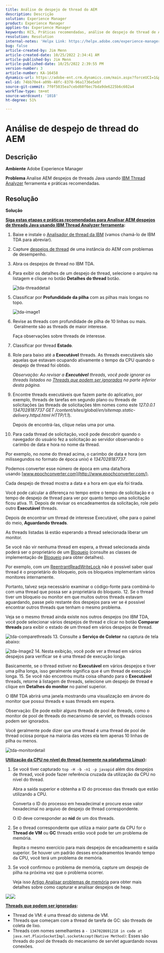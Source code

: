 ```yaml
---
title: Análise de despejo de thread do AEM
description: Descrição
solution: Experience Manager
product: Experience Manager
applies-to: Experience Manager
keywords: KCS, Práticas recomendadas, análise de despejo de thread de AEM, Adobe Experience Manager, Java, IBM Thread Analyzer
resolution: Resolution
internal-notes: 'Helpx Link: https://helpx.adobe.com/experience-manager/kb/thread-dump-analysis.html'
bug: false
article-created-by: Jim Menn
article-created-date: 10/25/2022 2:34:41 AM
article-published-by: Jim Menn
article-published-date: 10/25/2022 2:39:55 PM
version-number: 3
article-number: KA-16458
dynamics-url: https://adobe-ent.crm.dynamics.com/main.aspx?forceUCI=1&pagetype=entityrecord&etn=knowledgearticle&id=6fb11892-0d54-ed11-bba2-6045bd006b4b
exl-id: 74bb70e4-a09b-48fc-8378-96a1736e5ebf
source-git-commit: 7f0f5035ea7cebd60f6ec7bda9de6225b6c602a4
workflow-type: tm+mt
source-wordcount: '1018'
ht-degree: 51%

---
```


# Análise de despejo de thread do AEM

## Descrição


<b>Ambiente</b>
Adobe Experience Manager

<b>Problema</b>
Analise AEM despejos de threads Java usando [IBM Thread Analyzer](https://www.ibm.com/support/pages/ibm-thread-and-monitor-dump-analyzer-java-tmda) ferramenta e práticas recomendadas.


## Resolução


<b>Solução</b>

<u><b>Siga estas etapas e práticas recomendadas para Analisar AEM despejos de threads Java usando <a data-ol-has-click-handler="" href="https://www.ibm.com/support/pages/ibm-thread-and-monitor-dump-analyzer-java-tmda">IBM Thread Analyzer</a> ferramenta</b></u><b>:</b>

1. Baixe e instale o [Analisador de thread da IBM](https://www.ibm.com/support/pages/ibm-thread-and-monitor-dump-analyzer-java-tmda) (vamos chamá-lo de IBM TDA para abreviar).
2. Capture [despejos de thread](https://helpx.adobe.com/experience-manager/kb/thread-dumps-collection-analysis.html) de uma instância do AEM com problemas de desempenho.
3. Abra os despejos de thread no IBM TDA.
4. Para exibir os detalhes de um despejo de thread, selecione o arquivo na listagem e clique no botão <b>Detalhes do thread</b> botão.

   ![tda-threaddetail](https://helpx.adobe.com/content/dam/help/en/experience-manager/kb/thread-dump-analysis/_jcr_content/main-pars/image_1587732783/tda-threaddetail.png "tda-threaddetail")
5. Classificar por <b>Profundidade da pilha</b> com as pilhas mais longas no topo.

   ![tda-image1](https://helpx.adobe.com/content/dam/help/en/experience-manager/kb/thread-dump-analysis/_jcr_content/main-pars/image/tda-image1.png)
6. Revise as threads com profundidade de pilha de 10 linhas ou mais.  Geralmente são as threads de maior interesse.

   Faça observações sobre threads de interesse.
7. Classificar por thread <b>Estado</b>.
8. Role para baixo até a <b>Executável</b> threads. As threads executáveis são aquelas que estavam ocupando ativamente o tempo da CPU quando o despejo de thread foi obtido.

   *Observação: Ao revisar a <b>Executável</b> threads, você pode ignorar os threads listados no [Threads que podem ser ignorados](https://helpx.adobe.com/br/experience-manager/kb/thread-dump-analysis.html#ignorethreads) na parte inferior desta página.*


9. Encontre threads executáveis que fazem parte do aplicativo, por exemplo, threads de tarefas em segundo plano ou threads de solicitações (as threads de solicitações têm nomes como este *127.0.0.1 1347028187737 GET /content/sites/global/en/sitemap.static-delivery.httpd.html HTTP/1.1*).

   Depois de encontrá-las, clique nelas uma por uma.
10. Para cada thread de solicitação, você pode descobrir quando o navegador do usuário fez a solicitação ao servidor observando o carimbo de data e hora no nome da thread.

   Por exemplo, no nome do thread acima, o carimbo de data e hora (em milissegundos no formato de época unix) é *1347028187737*.

   Podemos converter esse número de época em uma data/hora usando [www.epochconverter.com](http://www.epochconverter.com/).

   Cada despejo de thread mostra a data e a hora em que ela foi tirada.

   Você pode calcular a diferença no tempo entre o tempo de solicitação e o tempo de despejo de thread para ver por quanto tempo uma solicitação ficou ativa.
11. Depois de revisar os encadeamentos da solicitação, role pelo outro <b>Executável</b> threads.

   Depois de encontrar um thread de interesse Executável, olhe para o painel do meio, <b>Aguardando threads</b>.

   As threads listadas lá estão esperando a thread selecionada liberar um monitor.

   Se você não vir nenhuma thread em espera, a thread selecionada ainda poderá ser o proprietário de um [Bloqueio](http://docs.oracle.com/javase/1.5.0/docs/api/java/util/concurrent/locks/Lock.html) (consulte as classes de implementação de [Bloqueio](http://docs.oracle.com/javase/1.5.0/docs/api/java/util/concurrent/locks/Lock.html) para obter detalhes).

   Por exemplo, com um [ReentrantReadWriteLock](http://docs.oracle.com/javase/1.5.0/docs/api/java/util/concurrent/locks/ReentrantReadWriteLock.html) não é possível saber qual thread é o proprietário do bloqueio, pois os bloqueios implementam vários monitores internamente.

   Portanto, talvez seja necessário examinar o código-fonte para combiná-lo com uma thread que possa ser a proprietária do bloqueio.
12. Se o thread tiver um bloqueio ou monitor em que muitos outros threads estavam aguardando, passe pelo restante dos despejos para ver se é possível encontrar outros threads que tenham o mesmo problema.

   Veja se o mesmo thread ainda existe nos outros despejos (no IBM TDA, você pode selecionar vários despejos de thread e clicar no botão <b>Comparar threads</b> para exibir o estado de um thread em vários despejos de thread.

   ![tda-comparethreads](https://helpx.adobe.com/content/dam/help/en/experience-manager/kb/thread-dump-analysis/_jcr_content/main-pars/image_1159496390/tda-comparethreads.png)
13. Consulte a <b>Serviço de Coletor</b> na captura de tela abaixo:

   ![tda-Image2](https://helpx.adobe.com/content/dam/help/en/experience-manager/kb/thread-dump-analysis/_jcr_content/main-pars/image_1730877898/tda-Image2.png)
14. Nesta exibição, você pode ver a thread em vários despejos para verificar se é uma thread de execução longa.

   Basicamente, se o thread estiver no <b>Executável</b> em vários despejos e tiver uma pilha longa, isso geralmente significa que é um thread de execução longa.
15. Se você não encontrou muita coisa olhando para o <b>Executável</b> threads, retorne à listagem de threads, selecione um despejo de thread e clique em <b>Detalhes do monitor</b> no painel superior.

   O IBM TDA abrirá uma janela mostrando uma visualização em árvore do monitor que possui threads e suas threads em espera.

   Observação: Ele pode exibir alguns threads de pool de threads, como o monitor de pool de threads do mecanismo de servlet, os threads ociosos podem ser ignorados.

   Você geralmente pode dizer que uma thread é uma thread de pool de thread ociosa porque na maioria das vezes ela tem apenas 10 linhas de pilha ou menos.

   ![tda-monitordetail](https://helpx.adobe.com/content/dam/help/en/experience-manager/kb/thread-dump-analysis/_jcr_content/main-pars/image_1106466084/tda-monitordetail.png)




<u><b>Utilização da CPU no nível do thread (somente na plataforma Linux)</b></u><b>:</b>

1. Se você tiver capturado `top -H -b -n1 -p javapid` além dos despejos de thread, você pode fazer referência cruzada da utilização da CPU no nível do thread.

   Abra a saída superior e obtenha a ID do processo das threads que estão utilizando a CPU.

   Converta o ID do processo em hexadecimal e procure esse valor hexadecimal no arquivo de despejo de thread correspondente.

   O ID deve corresponder ao <b>nid</b> de um dos threads.
2. Se o thread correspondente que utiliza a maior parte da CPU for o <b>Thread de VM</b> ou <b>GC</b> threads então você pode ter um problema de memória.

   Repita o mesmo exercício para mais despejos de encadeamento e saída superior. Se houver um padrão desses encadeamentos levando tempo da CPU, você terá um problema de memória.
3. Se você confirmou o problema de memória, capture um despejo de pilha na próxima vez que o problema ocorrer.

   Veja isso [Artigo Analisar problemas de memória](https://experienceleague.adobe.com/docs/experience-cloud-kcs/kbarticles/KA-17482.html?lang=pt-BR) para obter mais detalhes sobre como capturar e analisar despejos de heap.


![](https://helpx.adobe.com/libs/cq/ui/resources/0.gif)![](https://helpx.adobe.com/libs/cq/ui/resources/0.gif)

<b><u>Threads que podem ser ignoradas</u>:</b>

- Thread de VM: é uma thread do sistema de VM.
- Threads que começam com a thread de tarefa de GC: são threads de coleta de lixo.
- Threads com nomes semelhantes a `- 1347028691218 in code at java.net.PlainSocketImpl.socketAccept(Native Method)`: Esses são threads do pool de threads do mecanismo de servlet aguardando novas conexões.
